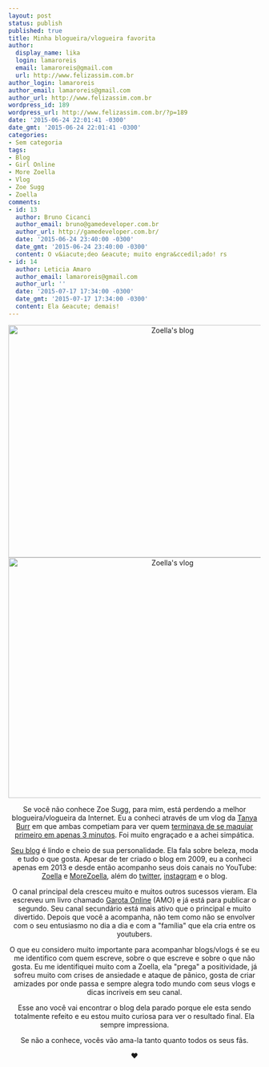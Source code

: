```yaml
---
layout: post
status: publish
published: true
title: Minha blogueira/vlogueira favorita
author:
  display_name: lika
  login: lamaroreis
  email: lamaroreis@gmail.com
  url: http://www.felizassim.com.br
author_login: lamaroreis
author_email: lamaroreis@gmail.com
author_url: http://www.felizassim.com.br
wordpress_id: 189
wordpress_url: http://www.felizassim.com.br/?p=189
date: '2015-06-24 22:01:41 -0300'
date_gmt: '2015-06-24 22:01:41 -0300'
categories:
- Sem categoria
tags:
- Blog
- Girl Online
- More Zoella
- Vlog
- Zoe Sugg
- Zoella
comments:
- id: 13
  author: Bruno Cicanci
  author_email: bruno@gamedeveloper.com.br
  author_url: http://gamedeveloper.com.br/
  date: '2015-06-24 23:40:00 -0300'
  date_gmt: '2015-06-24 23:40:00 -0300'
  content: O v&iacute;deo &eacute; muito engra&ccedil;ado! rs
- id: 14
  author: Leticia Amaro
  author_email: lamaroreis@gmail.com
  author_url: ''
  date: '2015-07-17 17:34:00 -0300'
  date_gmt: '2015-07-17 17:34:00 -0300'
  content: Ela &eacute; demais!
---
```

<p style="text-align: center;"><a href="http://52.88.2.168/wp-content/uploads/2015/06/FullSizeRender-9.jpg"><img class="aligncenter wp-image-190 size-large" src="http://52.88.2.168/wp-content/uploads/2015/06/FullSizeRender-9-1024x742.jpg" alt="Zoella's blog" width="640" height="464" /></a> <a href="http://52.88.2.168/wp-content/uploads/2015/06/FullSizeRender-13.jpg"><img class="aligncenter wp-image-191 size-large" src="http://52.88.2.168/wp-content/uploads/2015/06/FullSizeRender-13-1024x768.jpg" alt="Zoella's vlog" width="640" height="480" /></a></p></p>
<p style="text-align: center;">Se voc&ecirc; n&atilde;o conhece Zoe Sugg, para mim, est&aacute; perdendo a melhor blogueira/vlogueira da Internet. Eu a conheci atrav&eacute;s de um vlog da <a href="https://www.youtube.com/tanyaburr">Tanya Burr</a>&nbsp;em que ambas competiam para ver quem <a href="https://www.youtube.com/watch?v=hWE3DwZpu3g">terminava de se maquiar primeiro em apenas 3 minutos</a>. Foi muito engra&ccedil;ado e a achei simp&aacute;tica.</p></p>
<p style="text-align: center;"><a href="http://www.zoella.co.uk/">Seu blog</a> &eacute; lindo e cheio de sua personalidade. Ela fala sobre beleza, moda e tudo o que gosta. Apesar de ter criado o blog em 2009, eu a conheci apenas em 2013 e desde ent&atilde;o acompanho seus dois canais no YouTube: <a href="https://www.youtube.com/zoella">Zoella</a> e <a href="https://www.youtube.com/user/MoreZoella">MoreZoella</a>, al&eacute;m do <a href="https://twitter.com/ZozeeBo">twitter</a>, <a href="https://instagram.com/zozeebo">instagram</a> e o blog.</p></p>
<p style="text-align: center;">O canal principal dela&nbsp;cresceu muito e muitos outros sucessos vieram. Ela escreveu um livro chamado <a href="http://www.record.com.br/livro_sinopse.asp?id_livro=28647">Garota Online</a> (AMO) e j&aacute; est&aacute; para publicar o segundo. Seu canal secund&aacute;rio est&aacute; mais ativo que o principal e muito divertido. Depois que voc&ecirc; a acompanha, n&atilde;o tem como n&atilde;o se envolver com o seu entusiasmo no dia a dia e com a "fam&iacute;lia" que ela cria entre os youtubers.</p></p>
<p style="text-align: center;">O que eu considero muito importante para acompanhar blogs/vlogs &eacute; se eu me identifico com quem escreve, sobre o que escreve e sobre o que n&atilde;o gosta. Eu me identifiquei muito com a Zoella, ela "prega" a positividade, j&aacute; sofreu muito com crises de ansiedade e ataque de p&acirc;nico, gosta de criar amizades por onde passa e sempre alegra todo mundo com seus vlogs e dicas incriveis em seu canal.</p></p>
<p style="text-align: center;">Esse ano voc&ecirc; vai encontrar o blog dela parado porque ele esta sendo totalmente refeito e eu estou muito curiosa para ver o resultado final. Ela sempre impressiona.</p></p>
<p style="text-align: center;">Se n&atilde;o a conhece, voc&ecirc;s v&atilde;o ama-la tanto quanto todos os seus f&atilde;s.</p></p>
<p style="text-align: center;"><b>&hearts;</b></p></p>
